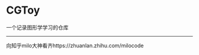 # CGToy
一个记录图形学学习的仓库
 
 
 
------------------------------------------------- 
向知乎milo大神看齐https://zhuanlan.zhihu.com/milocode